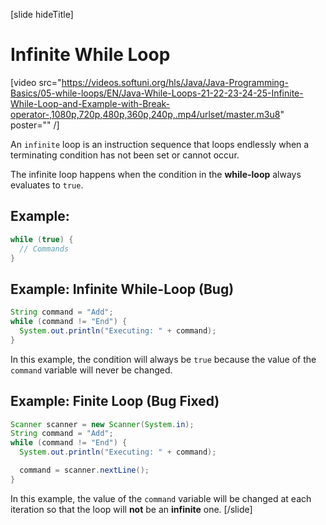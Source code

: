 [slide hideTitle]
# Infinite While Loop

[video src="https://videos.softuni.org/hls/Java/Java-Programming-Basics/05-while-loops/EN/Java-While-Loops-21-22-23-24-25-Infinite-While-Loop-and-Example-with-Break-operator-,1080p,720p,480p,360p,240p,.mp4/urlset/master.m3u8" poster="" /]

An `infinite` loop is an instruction sequence that loops endlessly when a terminating condition has not been set or cannot occur. 

The infinite loop happens when the condition in the **while-loop** always evaluates to `true`.

## Example:
```java
while (true) {
  // Commands
}
```

## Example: Infinite While-Loop (Bug)
```java
String command = "Add";
while (command != "End") {
  System.out.println("Executing: " + command);
}
```

In this example, the condition will always be `true` because the value of the `command` variable will never be changed.

## Example: Finite Loop (Bug Fixed)
```java
Scanner scanner = new Scanner(System.in);
String command = "Add";
while (command != "End") {
  System.out.println("Executing: " + command);

  command = scanner.nextLine();
}
```

In this example, the value of the `command` variable will be changed at each iteration so that the loop will **not** be an **infinite** one.
[/slide]
